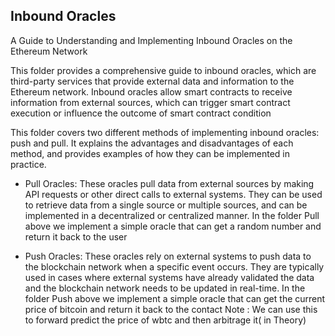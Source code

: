 ## Inbound Oracles

A Guide to Understanding and Implementing Inbound Oracles on the Ethereum Network

This folder provides a comprehensive guide to inbound oracles, which are third-party services that provide external data and information to the Ethereum network. Inbound oracles allow smart contracts to receive information from external sources, which can trigger smart contract execution or influence the outcome of smart contract condition

This folder covers two different methods of implementing inbound oracles: push and pull. It explains the advantages and disadvantages of each method, and provides examples of how they can be implemented in practice.

- Pull Oracles: These oracles pull data from external sources by making API requests or other direct calls to external systems. They can be used to retrieve data from a single source or multiple sources, and can be implemented in a decentralized or centralized manner. In the folder Pull above we implement a simple oracle that can get a random number and return it back to the user

- Push Oracles: These oracles rely on external systems to push data to the blockchain network when a specific event occurs. They are typically used in cases where external systems have already validated the data and the blockchain network needs to be updated in real-time. In the folder Push above we implement a simple oracle that can get the current price of bitcoin and return it back to the contact Note : We can use this to forward predict the price of wbtc and then arbitrage it( in Theory)
